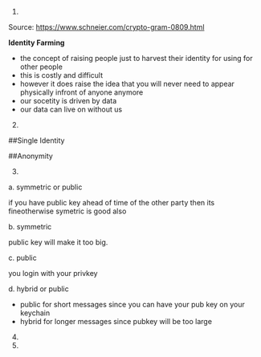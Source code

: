 1.
Source: https://www.schneier.com/crypto-gram-0809.html

**Identity Farming**

- the concept of raising people just to harvest their identity for using for other people
- this is costly and difficult
- however it does raise the idea that you will never need to appear physically infront of anyone anymore
- our socetity is driven by data
- our data can live on without us

2.

##Single Identity

##Anonymity



3.

a. symmetric or public

if you have public key ahead of time of the other party then its fineotherwise symetric is good also

b. symmetric

public key will make it too big.

c. public

you login with your privkey

d. hybrid or public

- public for short messages since you can have your pub key on your keychain
- hybrid for longer messages since pubkey will be too large

4.


5.